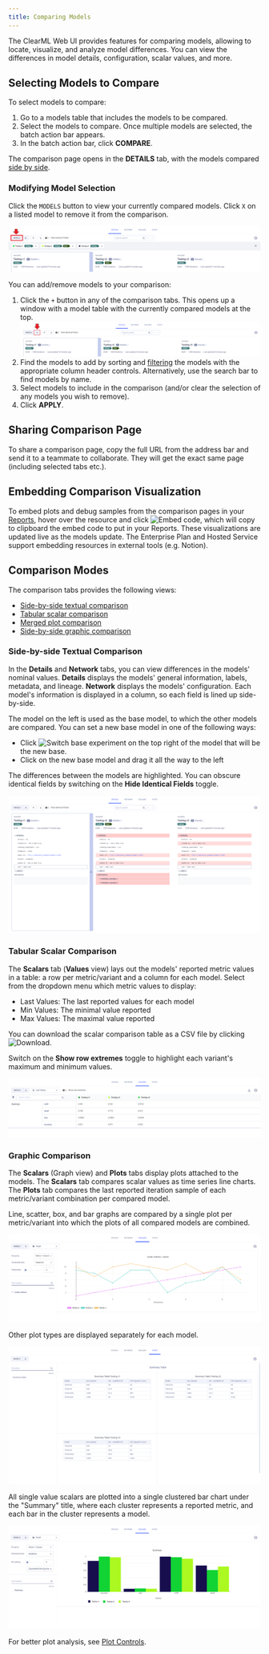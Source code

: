 ```yaml
---
title: Comparing Models
---
```


The ClearML Web UI provides features for comparing models, allowing to locate, visualize, and analyze model differences. 
You can view the differences in model details, configuration, scalar values, and more.

## Selecting Models to Compare
To select models to compare:
1. Go to a models table that includes the models to be compared.
1. Select the models to compare. Once multiple models are selected, the batch action bar appears.
1. In the batch action bar, click **COMPARE**. 

The comparison page opens in the **DETAILS** tab, with the models compared [side by side](#side-by-side-textual-comparison).

### Modifying Model Selection
Click the `MODELS` button to view your currently compared models. Click `X` on a listed model to remove
it from the comparison.

![Models list](../img/webapp_compare_model_select_1.png)

You can add/remove models to your comparison:
1. Click the `+` button in any of the comparison tabs. This opens up a window with a model table with the currently 
compared models at the top.
   ![Adding models](../img/webapp_compare_model_select_2.png)
1. Find the models to add by sorting and [filtering](webapp_model_table.md#filtering-columns) the models with the 
appropriate column header controls. Alternatively, use the search bar to find models by name.
1. Select models to include in the comparison (and/or clear the selection of any models you wish to remove).
1. Click **APPLY**.

## Sharing Comparison Page
To share a comparison page, copy the full URL from the address bar and send it to a teammate to collaborate. They will 
get the exact same page (including selected tabs etc.).

## Embedding Comparison Visualization
To embed plots and debug samples from the comparison pages in your [Reports](webapp_reports.md), hover over the
resource and click <img src="/docs/latest/icons/ico-plotly-embed-code.svg" alt="Embed code" className="icon size-md space-sm" />, 
which will copy to clipboard the embed code to put in your Reports. These visualizations are updated live as the 
models update. The Enterprise Plan and Hosted Service support embedding resources in external tools (e.g. Notion).

## Comparison Modes
The comparison tabs provides the following views:
* [Side-by-side textual comparison](#side-by-side-textual-comparison)
* [Tabular scalar comparison](#tabular-scalar-comparison)
* [Merged plot comparison](#graphic-comparison) 
* [Side-by-side graphic comparison](#graphic-comparison) 


### Side-by-side Textual Comparison

In the **Details** and **Network** tabs, you can view differences in the models' nominal 
values. **Details** displays the models' general information, labels, metadata, and lineage. **Network** displays the models' 
configuration. Each model's 
information is displayed in a column, so each field is lined up side-by-side. 

The model on the left is used as the base model, to which the other models are compared. You can set a new base model 
in one of the following ways:
* Click <img src="/docs/latest/icons/ico-switch-base.svg" alt="Switch base experiment" className="icon size-md space-sm" /> 
on the top right of the model that will be the new base.
* Click on the new base model and drag it all the way to the left

The differences between the models are highlighted. You can obscure identical fields by switching on the
**Hide Identical Fields** toggle.

![Text comparison](../img/webapp_compare_models_text.png)

### Tabular Scalar Comparison 
The **Scalars** tab (**Values** view) lays out the models' reported metric values in a table: a row per metric/variant and a 
column for each model. Select from the dropdown menu which metric values to display:
* Last Values: The last reported values for each model
* Min Values: The minimal value reported 
* Max Values: The maximal value reported 

You can download the scalar comparison table as a CSV file by clicking <img src="/docs/latest/icons/ico-download.svg" alt="Download" className="icon size-md space-sm" />. 

Switch on the **Show row extremes** toggle to highlight each variant's maximum and minimum values.  

![side-by-side scalar comparison](../img/webapp_compare_models_scalar_table.png)


### Graphic Comparison
The **Scalars** (Graph view) and **Plots** tabs display plots attached to the models. The **Scalars** tab compares 
scalar values as time series line charts. The **Plots** tab compares the last reported iteration sample of each 
metric/variant combination per compared model. 

Line, scatter, box, and bar graphs are compared by a single plot per metric/variant into which the plots of all compared 
models are combined.

![Merged plots](../img/webapp_compare_models_merge_plots.png)

Other plot types are displayed separately for each model.

![Side-by-side plots](../img/webapp_compare_models_side_plots.png)

All single value scalars are plotted into a single clustered bar chart under the "Summary" title, where each cluster 
represents a reported metric, and each bar in the cluster represents a model.

![Single scalar comparison](../img/webapp_compare_model_single_scalars.png)

For better plot analysis, see [Plot Controls](webapp_exp_track_visual.md#plot-controls).
